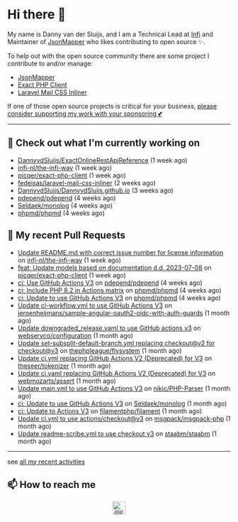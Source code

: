 # Hi there 👋



My name is Danny van der Sluijs, and I am a Technical Lead at [Infi](https://www.infi.nl) and Maintainer of [JsonMapper](https://jsonmapper.net) who likes contributing to open source ✨.

To help out with the open source community there are some project I contribute to and/or manage:
- [JsonMapper](https://github.com/JsonMapper/JsonMapper)
- [Exact PHP Client](https://github.com/picqer/exact-php-client)
- [Laravel Mail CSS Inliner](https://github.com/fedeisas/laravel-mail-css-inliner)

If one of those open source projects is critical for your business, [please consider supporting my work with your sponsoring 💕](https://github.com/sponsors/DannyvdSluijs)

---

## 🔭 Check out what I'm currently working on

- [DannyvdSluijs/ExactOnlineRestApiReference](https://github.com/DannyvdSluijs/ExactOnlineRestApiReference) (1 week ago)
- [infi-nl/the-infi-way](https://github.com/infi-nl/the-infi-way) (1 week ago)
- [picqer/exact-php-client](https://github.com/picqer/exact-php-client) (1 week ago)
- [fedeisas/laravel-mail-css-inliner](https://github.com/fedeisas/laravel-mail-css-inliner) (2 weeks ago)
- [DannyvdSluijs/DannyvdSluijs.github.io](https://github.com/DannyvdSluijs/DannyvdSluijs.github.io) (3 weeks ago)
- [pdepend/pdepend](https://github.com/pdepend/pdepend) (4 weeks ago)
- [Seldaek/monolog](https://github.com/Seldaek/monolog) (4 weeks ago)
- [phpmd/phpmd](https://github.com/phpmd/phpmd) (4 weeks ago)

## 🔨 My recent Pull Requests

- [Update README.md with correct issue number for license information](https://github.com/infi-nl/the-infi-way/pull/75) on [infi-nl/the-infi-way](https://github.com/infi-nl/the-infi-way) (1 week ago)
- [feat: Update models based on documentation d.d. 2023-07-08](https://github.com/picqer/exact-php-client/pull/614) on [picqer/exact-php-client](https://github.com/picqer/exact-php-client) (1 week ago)
- [ci: Use GitHub Actions V3](https://github.com/pdepend/pdepend/pull/670) on [pdepend/pdepend](https://github.com/pdepend/pdepend) (4 weeks ago)
- [ci: Include PHP 8.2 in Actions matrix](https://github.com/phpmd/phpmd/pull/1013) on [phpmd/phpmd](https://github.com/phpmd/phpmd) (4 weeks ago)
- [ci: Update to use GitHub Actions V3](https://github.com/phpmd/phpmd/pull/1012) on [phpmd/phpmd](https://github.com/phpmd/phpmd) (4 weeks ago)
- [Update ci-workflow.yml to use GitHub Actions V3](https://github.com/jeroenheijmans/sample-angular-oauth2-oidc-with-auth-guards/pull/138) on [jeroenheijmans/sample-angular-oauth2-oidc-with-auth-guards](https://github.com/jeroenheijmans/sample-angular-oauth2-oidc-with-auth-guards) (1 month ago)
- [Update downgraded_release.yaml to use GitHub actions v3](https://github.com/webservco/configuration/pull/1) on [webservco/configuration](https://github.com/webservco/configuration) (1 month ago)
- [Update set-subsplit-default-branch.yml replacing checkout@v2 for checkout@v3](https://github.com/thephpleague/flysystem/pull/1671) on [thephpleague/flysystem](https://github.com/thephpleague/flysystem) (1 month ago)
- [Update ci.yml replacing GitHub Actions V2 (Deprecated) for V3](https://github.com/theseer/tokenizer/pull/16) on [theseer/tokenizer](https://github.com/theseer/tokenizer) (1 month ago)
- [Update ci.yaml replacing GitHub Actions V2 (Deprecated) for V3](https://github.com/webmozarts/assert/pull/287) on [webmozarts/assert](https://github.com/webmozarts/assert) (1 month ago)
- [Update main.yml to use GitHub Actions V3](https://github.com/nikic/PHP-Parser/pull/926) on [nikic/PHP-Parser](https://github.com/nikic/PHP-Parser) (1 month ago)
- [ci: Update to use GitHub Actions V3](https://github.com/Seldaek/monolog/pull/1812) on [Seldaek/monolog](https://github.com/Seldaek/monolog) (1 month ago)
- [ci: Update to Actions V3](https://github.com/filamentphp/filament/pull/6761) on [filamentphp/filament](https://github.com/filamentphp/filament) (1 month ago)
- [Update ci.yml to use actions/checkout@v3](https://github.com/msgpack/msgpack-php/pull/170) on [msgpack/msgpack-php](https://github.com/msgpack/msgpack-php) (1 month ago)
- [Update readme-scribe.yml to use checkout v3](https://github.com/staabm/staabm/pull/3) on [staabm/staabm](https://github.com/staabm/staabm) (1 month ago)

---

see [all my recent activities](https://DannyvdSluijs.github.io/recent-work.html)


## 📫 How to reach me

<p align="center">
    <a href="https://twitter.com/EchteDanny" target="blank"><img align="center" src="https://cdn.jsdelivr.net/npm/simple-icons@3.0.1/icons/twitter.svg" alt="@EchteDanny at twitter" height="30" width="30" /></a>
</p>